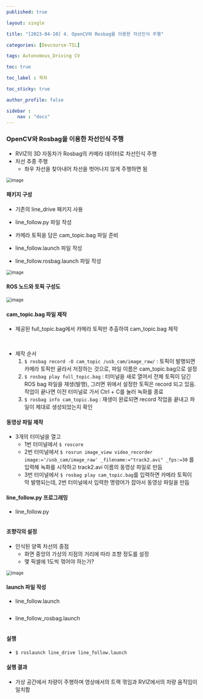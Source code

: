 ```yaml
---
published: true

layout: single

title: "[2023-04-10] 4. OpenCV와 Rosbag을 이용한 차선인식 주행"

categories: [Devcourse-TIL]

tags: Autonomous_Driving CV

toc: true

toc_label : 목차

toc_sticky: true

author_profile: false

sidebar :
    nav : "docs"
---
```


### OpenCV와 Rosbag을 이용한 차선인식 주행

- RVIZ의 3D 자동차가 Rosbag의 카메라 데이터로 차선인식 주행
- 차선 추종 주행
  - 좌우 차선을 찾아내어 차선을 벗어나지 않게 주행하면 됨

<img src="https://user-images.githubusercontent.com/116723552/231288628-1218ca48-2a4c-471f-85b8-a0be85d20d92.png" alt="image" style="zoom:80%;" />



#### 패키지 구성

- 기존의 line_drive 패키지 사용
- line_follow.py 파일 작성
- 카메라 토픽을 담은 cam_topic.bag 파일 준비

- line_follow.launch 파일 작성
- line_follow.rosbag.launch 파일 작성

<img src="https://user-images.githubusercontent.com/116723552/231288290-0e767e70-e79b-4d36-bb3e-3ff193c6a036.png" alt="image" style="zoom:80%;" />



#### ROS 노드와 토픽 구성도

<img src="https://user-images.githubusercontent.com/116723552/231289441-6d1b146e-b150-4df9-aea3-f1cc868af48d.png" alt="image" style="zoom:80%;" />



#### cam_topic.bag 파일 제작

- 제공된 full_topic.bag에서 카메라 토픽만 추출하여 cam_topic.bag 제작

​	

- 제작 순서 
  1. `$ rosbag record -O cam_topic /usb_cam/image_raw/` : 토픽이 발행되면 카메라 토픽만 골라서 저장하는 것으로, 파일 이름은 cam_topic.bag으로 설정
  2. `$ rosbag play full_topic.bag` : 터미널을 새로 열어서 전체 토픽이 담긴 ROS bag 파일을 재생(발행), 그러면 위에서 설정한 토픽은 record 되고 있음. 작업이 끝나면 이전 터미널로 가서 Ctrl + C를 눌러 녹화를 종료
  3. `$ rosbag info cam_topic.bag` : 재생이 완료되면 record 작업을 끝내고 파일이 제대로 생성되었는지 확인



#### 동영상 파일 제작

- 3개의 터미널을 열고
  - 1번 터미널에서 `$ roscore`
  - 2번 터미널에서 `$ rosrun image_view video_recorder image:='/usb_cam/image_raw' _filename:="track2.avi" _fps:=30` 를 입력해 녹화를 시작하고 track2.avi 이름의 동영상 파일로 만듬
  - 3번 터미널에서 `$ rosbag play cam_topic.bag`를 입력하면 카메라 토픽이 막 발행되는데, 2번 터미널에서 입력한 명령어가 잡아서 동영상 파일을 만듬



#### line_follow.py 프로그래밍

- line_follow.py

```
```



#### 조향각의 설정

- 인식된 양쪽 차선의 중점
  - 화면 중앙의 가상의 지점의 거리에 따라 조향 정도를 설정
  - 몇 픽셀에 1도씩 꺾어야 하는가?

<img src="https://user-images.githubusercontent.com/116723552/231291759-2b066a1b-8bcc-439c-946f-3e76b7a4f248.png" alt="image" style="zoom:80%;" />



#### launch 파일 작성

- line_follow.launch

```
```



- line_follow_rosbag.launch

```
```



#### 실행

- `$ roslaunch line_drive line_follow.launch`



#### 실행 결과

- 가상 공간에서 차량이 주행하며 영상에서의 트랙 꺾임과 RVIZ에서의 차량 움직임이 일치함

